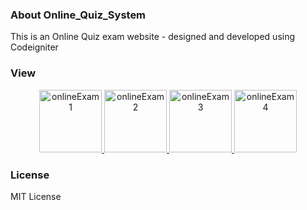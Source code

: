 ### About Online_Quiz_System
This is an Online Quiz exam website - designed and developed using Codeigniter

### View
<div align="center">
  
  <a target="_blank" href="https://raw.githubusercontent.com/AsifNoman/Online_Quiz_System/master/assets/bower_components/onlineExam1.PNG">
    <img src="https://raw.githubusercontent.com/AsifNoman/Online_Quiz_System/master/assets/bower_components/onlineExam1.PNG" alt="onlineExam1" width="auto" height="100">
  </a>

  <a target="_blank" href="https://raw.githubusercontent.com/AsifNoman/Online_Quiz_System/master/assets/bower_components/onlineExam2.PNG">
    <img src="https://raw.githubusercontent.com/AsifNoman/Online_Quiz_System/master/assets/bower_components/onlineExam2.PNG" alt="onlineExam2" width="auto" height="100">
  </a>

 <a target="_blank" href="https://raw.githubusercontent.com/AsifNoman/Online_Quiz_System/master/assets/bower_components/onlineExam3.PNG">
    <img src="https://raw.githubusercontent.com/AsifNoman/Online_Quiz_System/master/assets/bower_components/onlineExam3.PNG" alt="onlineExam3" width="auto" height="100">
  </a>

  <a target="_blank" href="https://raw.githubusercontent.com/AsifNoman/Online_Quiz_System/master/assets/bower_components/onlineExam4.PNG">
    <img src="https://raw.githubusercontent.com/AsifNoman/Online_Quiz_System/master/assets/bower_components/onlineExam4.PNG" alt="onlineExam4" width="auto" height="100">
  </a>
  
</div>

### License

MIT License
